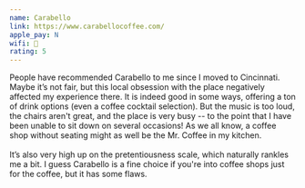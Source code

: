```yaml
---
name: Carabello
link: https://www.carabellocoffee.com/
apple_pay: N
wifi: 🙂
rating: 5
---
```


People have recommended Carabello to me since I moved to Cincinnati.
Maybe it’s not fair, but this local obsession with the place negatively affected my experience there.
It is indeed good in some ways, offering a ton of drink options (even a coffee cocktail selection).
But the music is too loud, the chairs aren't great, and the place is very busy -- to the point that I have been unable to sit down on several occasions!
As we all know, a coffee shop without seating might as well be the Mr. Coffee in my kitchen.
<br><br>
It’s also very high up on the pretentiousness scale, which naturally rankles me a bit.
I guess Carabello is a fine choice if you're into coffee shops just for the coffee, but it has some flaws.

